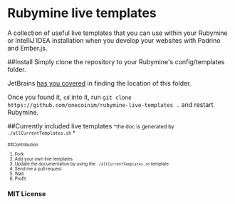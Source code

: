 # Rubymine live templates
A collection of useful live templates that you can use within your Rubymine or IntelliJ IDEA installation when you develop
your websites with Padrino and Ember.js.

##Install
Simply clone the repository to your Rubymine's config/templates folder.

JetBrains [has you covered](https://www.jetbrains.com/idea/webhelp/live-templates.html) in finding the location of this folder.

Once you found it, `cd` into it, run `git clone https://github.com/onecoinim/rubymine-live-templates .` and restart Rubymine.

##Currently included live templates
<small>*the doc is generated by `./allCurrentTemplates.sh` *<small>

##Contribution
1. Fork
2. Add your own live templates
3. Update the documentation by using the `./allCurrentTemplates.sh` template
4. Send me a pull request
5. Wait
6. Profit

## MIT License
